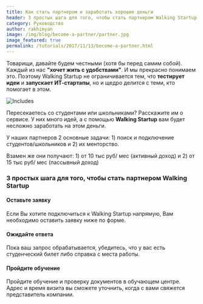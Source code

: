 ```yaml
---
title: Как стать партнером и заработать хорошие деньги
header: 3 простых шага для того, чтобы стать партнером Walking Startup
category: Руководство
author: rakhimyan
image: /img/blog/become-a-partner/partner.jpg
image_featured: true
permalink: /tutorials/2017/11/13/become-a-partner.html
---
```

Товарищи, давайте будем честными (хотя бы перед самим собой). Каждый из нас __"хочет жить с удобствами"__.  И мы прекрасно понимаем это. Поэтому Walking Startup не ограничивается тем, что __тестирует идеи__ и __запускает ИТ-стартапы__, но и щедро делится  с теми, кто помогает в этом.

![Includes](/img/blog/become-a-partner/partner.jpg)

Пересекаетесь со студентами или школьниками? Расскажите им о сервисе. У них много идей, а с помощью __Walking Startup__ вам будет несложно заработать на этом деньги.

У наших партнеров 2 основные задачи: 1) поиск и подключение студентов/школьников и 2) их менторство. 

Взамен же они получают: 1) от 10 тыс руб/ мес (активный доход) и 2) от 15 тыс руб/ мес (пассывный доход)

### 3 простых шага для того, чтобы стать партнером Walking Startup

#### Оставьте заявку

Если Вы хотите подключиться к Walking Startup напрямую, Вам необходимо оставить заявку ниже по форме.

#### Ожидайте ответа

Пока ваш запрос обрабатывается, убедитесь, что у вас есть студенческий билет либо справка с места работы.

#### Пройдите обучение

Пройдите обучение и проверку документов в обучающем центре. Адрес и время визита вы сможете уточнить, когда 
с вами свяжется представитель компании.
